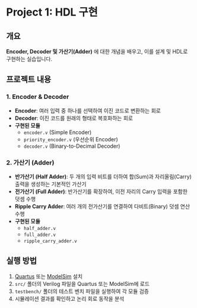 # Project 1: HDL 구현

## 개요
**Encoder, Decoder 및 가산기(Adder)** 에 대한 개념을 배우고, 이를 설계 및 HDL로 구현하는 실습입니다.

## 프로젝트 내용

### 1. Encoder & Decoder
- **Encoder**: 여러 입력 중 하나를 선택하여 이진 코드로 변환하는 회로
- **Decoder**: 이진 코드를 원래의 형태로 복호화하는 회로
- **구현된 모듈**
  - `encoder.v` (Simple Encoder)
  - `priority_encoder.v` (우선순위 Encoder)
  - `decoder.v` (Binary-to-Decimal Decoder)

### 2. 가산기 (Adder)
- **반가산기 (Half Adder)**: 두 개의 입력 비트를 더하여 합(Sum)과 자리올림(Carry) 출력을 생성하는 기본적인 가산기
- **전가산기 (Full Adder)**: 반가산기를 확장하여, 이전 자리의 Carry 입력을 포함한 덧셈 수행
- **Ripple Carry Adder**: 여러 개의 전가산기를 연결하여 다비트(Binary) 덧셈 연산 수행
- **구현된 모듈**
  - `half_adder.v`
  - `full_adder.v`
  - `ripple_carry_adder.v`
 
## 실행 방법
1. [Quartus](https://www.intel.com/content/www/us/en/software/programmable/quartus-prime/overview.html) 또는 [ModelSim](https://www.intel.com/content/www/us/en/software/programmable/modelsim/overview.html) 설치
2. `src/` 폴더의 Verilog 파일을 Quartus 또는 ModelSim에 로드
3. `testbench/` 폴더의 테스트 벤치 파일을 실행하여 각 모듈 검증
4. 시뮬레이션 결과를 확인하고 논리 회로 동작을 분석

